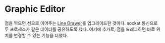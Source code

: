 # Graphic Editor

점을 찍으면 선으로 이어주는 [Line Drawer](../Line-Drawer)를 업그레이드한 것이다. socket 통신으로 두 프로세스가 같은 데이터를 공유하도록 했다. 여기에 추가로, 점을 드래그하면 바로 위치를 변경할 수 있는 기능을 더했다.